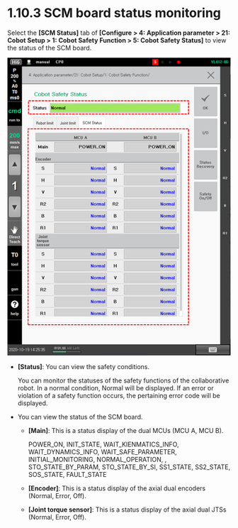 # 1.10.3 SCM board status monitoring

Select the **\[SCM Status]** tab of **\[Configure > 4: Application parameter > 21: Cobot Setup > 1: Cobot Safety Function > 5: Cobot Safety Status]** to view the status of the SCM board.

![Figure 15 Safety conditions of the collaborative robot: SCM status](<../../_assets/image (19).png>)

*   **\[Status]**: You can view the safety conditions.

    You can monitor the statuses of the safety functions of the collaborative robot. In a normal condition, Normal will be displayed. If an error or violation of a safety function occurs, the pertaining error code will be displayed.


* You can view the status of the SCM board.
  *   **\[Main]**: This is a status display of the dual MCUs (MCU A, MCU B).

      POWER\_ON, INIT\_STATE, WAIT\_KIENMATICS\_INFO, WAIT\_DYNAMICS\_INFO, WAIT\_SAFE\_PARAMETER, INITIAL\_MONITORING, NORMAL\_OPERATION, , STO\_STATE\_BY\_PARAM, STO\_STATE\_BY\_SI, SS1\_STATE, SS2\_STATE, SOS\_STATE, FAULT\_STATE
  * **\[Encoder]**: This is a status display of the axial dual encoders (Normal, Error, Off).
  * **\[Joint torque sensor]**: This is a status display of the axial dual JTSs (Normal, Error, Off).
